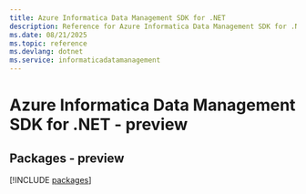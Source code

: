 ```yaml
---
title: Azure Informatica Data Management SDK for .NET
description: Reference for Azure Informatica Data Management SDK for .NET
ms.date: 08/21/2025
ms.topic: reference
ms.devlang: dotnet
ms.service: informaticadatamanagement
---
```

# Azure Informatica Data Management SDK for .NET - preview
## Packages - preview
[!INCLUDE [packages](informatica-data-management-index.md)]